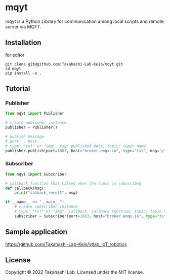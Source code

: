 # mqyt

mqyt is a Python Library for communication among local scripts and remote server via MQTT.

## Installation

for editor
```shell
git clone git@github.com:Takahashi-Lab-Keio/mqyt.git
cd mqyt
pip install -e .
```


## Tutorial
### Publisher

```python
from mqyt import Publisher

# create publisher instance
publisher = Publisher()

# publish message
# port: , host: 
# type: "txt" or "img", msg: published data, topic: topic name
publisher.publish(port=1883, host="broker.emqx.io", type="txt", msg="ytlab", topic="robot-action-pub/001")
```
### Subscriber

```python
from mqyt import Subscriber

# callback function that called when the topic is subscribed
def callback(msg):
    print("calback_result", msg)

if __name__ == "__main__":
    # create subscriber instance
    # type: "txt" or "img", callback: callback function, topic: topic name
    subscriber = Subscriber(port=1883, host="broker.emqx.io", type="txt", callback=callback, topic="robot-action/001")

```

## Sample application
https://github.com/Takahashi-Lab-Keio/ytlab_IoT_robotics

## License
Copyright &copy; 2022 Takahashi Lab.
Licensed under the MIT license.